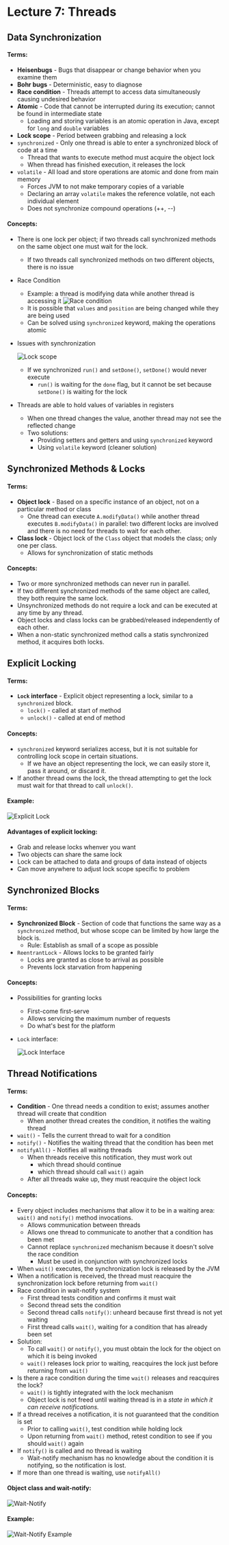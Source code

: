 # Lecture 7: Threads
## Data Synchronization
#### Terms:
- **Heisenbugs** - Bugs that disappear or change behavior when you examine them
- **Bohr bugs** - Deterministic, easy to diagnose
- **Race condition** - Threads attempt to access data simultaneously causing undesired behavior
- **Atomic** - Code that cannot be interrupted during its execution; cannot be found in intermediate state
  - Loading and storing variables is an atomic operation in Java, except for `long` and `double` variables
- **Lock scope** - Period between grabbing and releasing a lock
- `synchronized` - Only one thread is able to enter a synchronized block of code at a time
  - Thread that wants to execute method must acquire the object lock
  - When thread has finished execution, it releases the lock
- `volatile` - All load and store operations are atomic and done from main memory
  - Forces JVM to not make temporary copies of a variable
  - Declaring an array `volatile` makes the reference volatile, not each individual element
  - Does not synchronize compound operations (++, --)
#### Concepts:
- There is one lock per object; if two threads call synchronized methods on the same object one must wait for the lock.
  - If two threads call synchronized methods on two different objects, there is no issue
- Race Condition
  - Example: a thread is modifying data while another thread is accessing it
  ![Race condition](https://raw.github.com/jarretflack/cs455Studying/master/Midterm/images/L7-race-condition.png?raw=true)
  - It is possible that `values` and `position` are being changed while they are being used
  - Can be solved using `synchronized` keyword, making the operations atomic
- Issues with synchronization


  ![Lock scope](https://raw.github.com/jarretflack/cs455Studying/master/Midterm/images/L7-lock-scope.png?raw=true)
  - If we synchronized `run()` and `setDone()`, `setDone()` would never execute
    - `run()` is waiting for the `done` flag, but it cannot be set because `setDone()` is waiting for the lock
- Threads are able to hold values of variables in registers
  - When one thread changes the value, another thread may not see the reflected change
  - Two solutions:
    - Providing setters and getters and using `synchronized` keyword
    - Using `volatile` keyword (cleaner solution)

## Synchronized Methods & Locks
#### Terms:
- **Object lock** - Based on a specific instance of an object, not on a particular method or class
  - One thread can execute `A.modifyData()` while another thread executes `B.modifyData()` in parallel: two different locks are involved and there is no need for threads to wait for each other.
- **Class lock** - Object lock of the `Class` object that models the class; only one per class.
  - Allows for synchronization of static methods
#### Concepts:
- Two or more synchronized methods can never run in parallel.
- If two different synchronized methods of the same object are called, they both require the same lock.
- Unsynchronized methods do not require a lock and can be executed at any time by any thread.
- Object locks and class locks can be grabbed/released independently of each other.
- When a non-static synchronized method calls a statis synchronized method, it acquires both locks.

## Explicit Locking
#### Terms:
- **`Lock` interface** - Explicit object representing a lock, similar to a `synchronized` block.
  - `lock()` - called at start of method
  - `unlock()` - called at end of method
#### Concepts:
- `synchronized` keyword serializes access, but it is not suitable for controlling lock scope in certain situations.
  - If we have an object representing the lock, we can easily store it, pass it around, or discard it.
- If another thread owns the lock, the thread attempting to get the lock must wait for that thread to call `unlock()`.
#### Example:


![Explicit Lock](https://raw.github.com/jarretflack/cs455Studying/master/Midterm/images/L7-explicit-locking.png?raw=true)
#### Advantages of explicit locking:
  - Grab and release locks whenver you want
  - Two objects can share the same lock
  - Lock can be attached to data and groups of data instead of objects
  - Can move anywhere to adjust lock scope specific to problem
  
## Synchronized Blocks
#### Terms:
- **Synchronized Block** - Section of code that functions the same way as a `synchronized` method, but whose scope can be limited by how large the block is.
  - Rule: Establish as small of a scope as possible
- `ReentrantLock` - Allows locks to be granted fairly
  - Locks are granted as close to arrival as possible
  - Prevents lock starvation from happening
#### Concepts:
- Possibilities for granting locks
  - First-come first-serve
  - Allows servicing the maximum number of requests
  - Do what's best for the platform
- `Lock` interface:


  ![Lock Interface](https://raw.github.com/jarretflack/cs455Studying/master/Midterm/images/L7-lock-interface.png?raw=true)

## Thread Notifications
#### Terms:
- **Condition** - One thread needs a condition to exist; assumes another thread will create that condition
  - When another thread creates the condition, it notifies the waiting thread
- `wait()` - Tells the current thread to wait for a condition
- `notify()` - Notifies the waiting thread that the condition has been met
- `notifyAll()` - Notifies all waiting threads
  - When threads receive this notification, they must work out
    - which thread should continue
    - which thread should call `wait()` again
  - After all threads wake up, they must reacquire the object lock
#### Concepts:
- Every object includes mechanisms that allow it to be in a waiting area: `wait()` and `notify()` method invocations.
  - Allows communication between threads
  - Allows one thread to communicate to another that a condition has been met
  - Cannot replace `synchronized` mechanism because it doesn't solve the race condition
    - Must be used in conjunction with synchronized locks
- When `wait()` executes, the synchronization lock is released by the JVM
- When a notification is received, the thread must reacquire the synchronization lock before returning from `wait()`
- Race condition in wait-notify system
  - First thread tests condition and confirms it must wait
  - Second thread sets the condition
  - Second thread calls `notify()`: unheard because first thread is not yet waiting
  - First thread calls `wait()`, waiting for a condition that has already been set
- Solution:
  - To call `wait()` or `notify()`, you must obtain the lock for the object on which it is being invoked
  - `wait()` releases lock prior to waiting, reacquires the lock just before returning from `wait()`
- Is there a race condition during the time `wait()` releases and reacquires the lock?
  - `wait()` is tightly integrated with the lock mechanism
  - Object lock is not freed until waiting thread is in a *state in which it can receive notifications.*
- If a thread receives a notification, it is not guaranteed that the condition is set
  - Prior to calling `wait()`, test condition while holding lock
  - Upon returning from `wait()` method, retest condition to see if you should `wait()` again
- If `notify()` is called and no thread is waiting
  - Wait-notify mechanism has no knowledge about the condition it is notifying, so the notification is lost.
- If more than one thread is waiting, use `notifyAll()`
#### Object class and wait-notify:
![Wait-Notify](https://raw.github.com/jarretflack/cs455Studying/master/Midterm/images/L7-wait-notify.png?raw=true)
#### Example:
![Wait-Notify Example](https://raw.github.com/jarretflack/cs455Studying/master/Midterm/images/L7-wait-notify-ex.png?raw=true)

